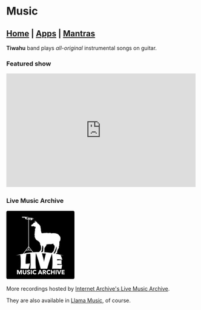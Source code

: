 # Music

## [Home] | [Apps] | [Mantras]

**Tiwahu** band plays *all-original* instrumental songs on guitar.

### Featured show

<iframe src="https://archive.org/embed/tiwahu2025-07-23.sbd.flac24&playlist=1" width="500" height="300" frameborder="0" webkitallowfullscreen="true" mozallowfullscreen="true" allowfullscreen></iframe>

### Live Music Archive

[![Live Music Archive llama logo](ia-lma.png)][ia-tiwahu]

More recordings hosted by [Internet Archive's Live Music Archive][ia-tiwahu].

They are also available in [Llama Music][llama music], of course.

[home]: ../index.md
[apps]: ../apps/index.md
[mantras]: ../mantras/index.md
[music]: ../music/index.md

[llama music]: ../apps/llama-music/index.md
[ia-tiwahu]: https://archive.org/details/Tiwahu?sort=-date
